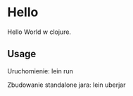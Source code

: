 # Hello

Hello World w clojure.

## Usage

Uruchomienie:
lein run

Zbudowanie standalone jara:
lein uberjar


